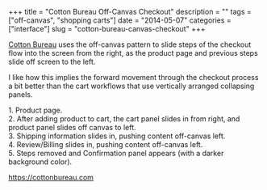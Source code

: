 +++
title = "Cotton Bureau Off-Canvas Checkout"
description = ""
tags = ["off-canvas", "shopping carts"]
date = "2014-05-07"
categories = ["interface"]
slug = "cotton-bureau-canvas-checkout"
+++


<p><a href="https://cottonbureau.com/">Cotton Bureau</a> uses the off-canvas pattern to slide steps of the checkout flow into the screen from the right, as the product page and previous steps slide off screen to the left.</p>

<p>I like how this implies the forward movement through the checkout process a bit better than the cart workflows that use vertically arranged collapsing panels.</p>

<div id="screens-full" class="clear"><div class="caption">1. Product page.</div><div class="fullimg clear"><a href="http://media.konigi.com/interface/cottonbureau-checkout-1.png" class="group" rel="group" title="1. Product page."><img src="http://media.konigi.com/interface/cottonbureau-checkout-1.png" alt="" class="img-responsive"></a></div></div><div id="screens-full" class="clear"><div class="caption">2. After adding product to cart, the cart panel slides in from right, and product panel slides off canvas to left.</div><div class="fullimg clear"><a href="http://media.konigi.com/interface/cottonbureau-checkout-2.png" class="group" rel="group" title="2. After adding product to cart, the cart panel slides in from right, and product panel slides off c..."><img src="http://media.konigi.com/interface/cottonbureau-checkout-2.png" alt="" class="img-responsive"></a></div></div><div id="screens-full" class="clear"><div class="caption">3. Shipping information slides in, pushing content off-canvas left.</div><div class="fullimg clear"><a href="http://media.konigi.com/interface/cottonbureau-checkout-3.png" class="group" rel="group" title="3. Shipping information slides in, pushing content off-canvas left."><img src="http://media.konigi.com/interface/cottonbureau-checkout-3.png" alt="" class="img-responsive"></a></div></div><div id="screens-full" class="clear"><div class="caption">4. Review/Billing slides in, pushing content off-canvas left.</div><div class="fullimg clear"><a href="http://media.konigi.com/interface/cottonbureau-checkout-4.png" class="group" rel="group" title="4. Review/Billing slides in, pushing content off-canvas left."><img src="http://media.konigi.com/interface/cottonbureau-checkout-4.png" alt="" class="img-responsive"></a></div></div><div id="screens-full" class="clear"><div class="caption">5. Steps removed and Confirmation panel appears (with a darker background color).</div><div class="fullimg clear"><a href="http://media.konigi.com/interface/cottonbureau-checkout-5.png" class="group" rel="group" title="5. Steps removed and Confirmation panel appears (with a darker background color)."><img src="http://media.konigi.com/interface/cottonbureau-checkout-5.png" alt="" class="img-responsive"></a></div></div>        
<p><a href="https://cottonbureau.com/">https://cottonbureau.com</a></p>

